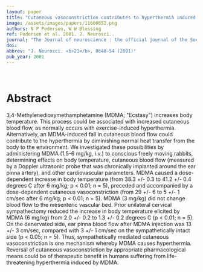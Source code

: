 ```yaml
---
layout: paper
title: "Cutaneous vasoconstriction contributes to hyperthermia induced by 3,4-methylenedioxymethamphetamine (ecstasy) in conscious rabbits."
image: /assets/images/papers/11606652.png
authors: N P Pedersen, W W Blessing
ref: Pedersen et al. 2001. J. Neurosci..
journal: "The Journal of neuroscience : the official journal of the Society for Neuroscience <b>21</b>, 8648-54 (2001)"
doi: 
abbrev: "J. Neurosci. <b>21</b>, 8648-54 (2001)"
pub_year: 2001
---
```


<br />
<div data-badge-popover="right" data-badge-type="donut" data-pmid="11606652" data-hide-no-mentions="true" class="altmetric-embed"></div>

# Abstract

3,4-Methylenedioxymethamphetamine (MDMA; "Ecstasy") increases body temperature. This process could be associated with increased cutaneous blood flow, as normally occurs with exercise-induced hyperthermia. Alternatively, an MDMA-induced fall in cutaneous blood flow could contribute to the hyperthermia by diminishing normal heat transfer from the body to the environment. We investigated these possibilities by administering MDMA (1.5-6 mg/kg, i.v.) to conscious freely moving rabbits, determining effects on body temperature, cutaneous blood flow (measured by a Doppler ultrasonic probe that was chronically implanted around the ear pinna artery), and other cardiovascular parameters. MDMA caused a dose-dependent increase in body temperature (from 38.3 +/- 0.3 to 41.2 +/- 0.4 degrees C after 6 mg/kg; p < 0.01; n = 5), preceded and accompanied by a dose-dependent cutaneous vasoconstriction (from 29 +/- 6 to 5 +/- 1 cm/sec after 6 mg/kg; p < 0.01; n = 5). MDMA (3 mg/kg) did not change blood flow to the mesenteric vascular bed. Prior unilateral cervical sympathectomy reduced the increase in body temperature elicited by MDMA (6 mg/kg) from 2.0 +/- 0.2 to 1.3 +/- 0.2 degrees C (p < 0.01; n = 5). On the denervated side, ear pinna blood flow after MDMA injection was 13 +/- 3 cm/sec, compared with 3 +/- 1 cm/sec on the sympathetically intact side (p < 0.05; n = 5). Thus, sympathetically mediated cutaneous vasoconstriction is one mechanism whereby MDMA causes hyperthermia. Reversal of cutaneous vasoconstriction by appropriate pharmacological means could be of therapeutic benefit in humans suffering from life-threatening hyperthermia induced by MDMA.

